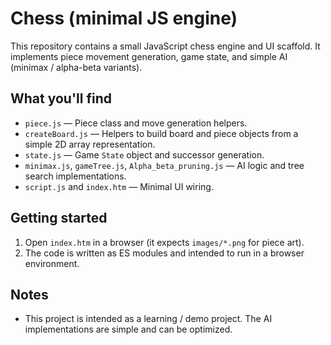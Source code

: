 # Chess (minimal JS engine)

This repository contains a small JavaScript chess engine and UI scaffold. It implements piece movement generation, game state, and simple AI (minimax / alpha-beta variants).

## What you'll find

- `piece.js` — Piece class and move generation helpers.
- `createBoard.js` — Helpers to build board and piece objects from a simple 2D array representation.
- `state.js` — Game `State` object and successor generation.
- `minimax.js`, `gameTree.js`, `Alpha_beta_pruning.js` — AI logic and tree search implementations.
- `script.js` and `index.htm` — Minimal UI wiring.

## Getting started

1. Open `index.htm` in a browser (it expects `images/*.png` for piece art).
2. The code is written as ES modules and intended to run in a browser environment.

## Notes

- This project is intended as a learning / demo project. The AI implementations are simple and can be optimized.
